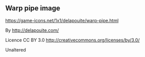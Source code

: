 ## Warp pipe image

https://game-icons.net/1x1/delapouite/warp-pipe.html

By http://delapouite.com/

Licence CC BY 3.0 http://creativecommons.org/licenses/by/3.0/

Unaltered
